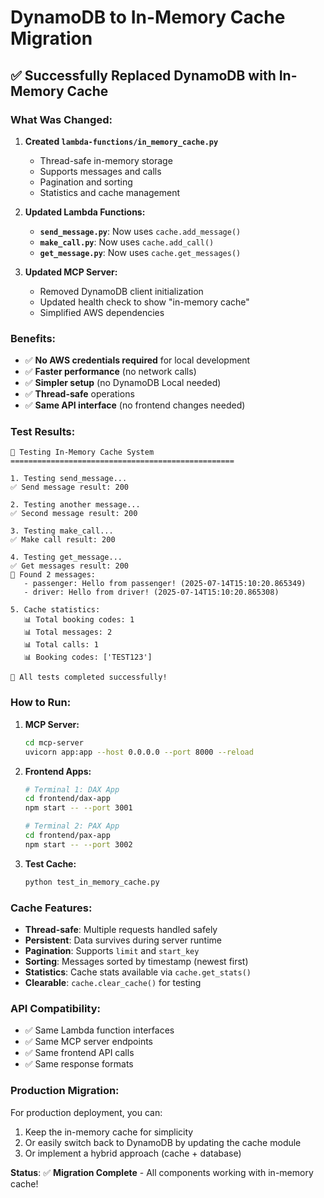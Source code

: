 # DynamoDB to In-Memory Cache Migration

## ✅ **Successfully Replaced DynamoDB with In-Memory Cache**

### **What Was Changed:**

1. **Created `lambda-functions/in_memory_cache.py`**
   - Thread-safe in-memory storage
   - Supports messages and calls
   - Pagination and sorting
   - Statistics and cache management

2. **Updated Lambda Functions:**
   - **`send_message.py`**: Now uses `cache.add_message()`
   - **`make_call.py`**: Now uses `cache.add_call()`
   - **`get_message.py`**: Now uses `cache.get_messages()`

3. **Updated MCP Server:**
   - Removed DynamoDB client initialization
   - Updated health check to show "in-memory cache"
   - Simplified AWS dependencies

### **Benefits:**

- ✅ **No AWS credentials required** for local development
- ✅ **Faster performance** (no network calls)
- ✅ **Simpler setup** (no DynamoDB Local needed)
- ✅ **Thread-safe** operations
- ✅ **Same API interface** (no frontend changes needed)

### **Test Results:**

```
🧪 Testing In-Memory Cache System
==================================================

1. Testing send_message...
✅ Send message result: 200

2. Testing another message...
✅ Second message result: 200

3. Testing make_call...
✅ Make call result: 200

4. Testing get_message...
✅ Get messages result: 200
📨 Found 2 messages:
   - passenger: Hello from passenger! (2025-07-14T15:10:20.865349)
   - driver: Hello from driver! (2025-07-14T15:10:20.865308)

5. Cache statistics:
   📊 Total booking codes: 1
   📊 Total messages: 2
   📊 Total calls: 1
   📊 Booking codes: ['TEST123']

🎉 All tests completed successfully!
```

### **How to Run:**

1. **MCP Server:**
   ```bash
   cd mcp-server
   uvicorn app:app --host 0.0.0.0 --port 8000 --reload
   ```

2. **Frontend Apps:**
   ```bash
   # Terminal 1: DAX App
   cd frontend/dax-app
   npm start -- --port 3001
   
   # Terminal 2: PAX App  
   cd frontend/pax-app
   npm start -- --port 3002
   ```

3. **Test Cache:**
   ```bash
   python test_in_memory_cache.py
   ```

### **Cache Features:**

- **Thread-safe**: Multiple requests handled safely
- **Persistent**: Data survives during server runtime
- **Pagination**: Supports `limit` and `start_key`
- **Sorting**: Messages sorted by timestamp (newest first)
- **Statistics**: Cache stats available via `cache.get_stats()`
- **Clearable**: `cache.clear_cache()` for testing

### **API Compatibility:**

- ✅ Same Lambda function interfaces
- ✅ Same MCP server endpoints
- ✅ Same frontend API calls
- ✅ Same response formats

### **Production Migration:**

For production deployment, you can:
1. Keep the in-memory cache for simplicity
2. Or easily switch back to DynamoDB by updating the cache module
3. Or implement a hybrid approach (cache + database)

**Status**: ✅ **Migration Complete** - All components working with in-memory cache! 